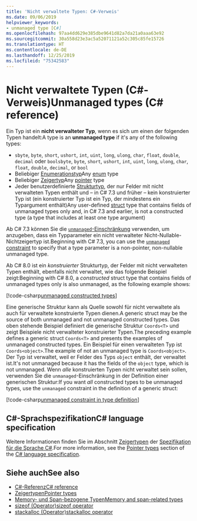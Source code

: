 ```yaml
---
title: 'Nicht verwaltete Typen: C#-Verweis'
ms.date: 09/06/2019
helpviewer_keywords:
- unmanaged type [C#]
ms.openlocfilehash: 97aa4dd629e385dbe9641d82a7da21a0aaa63e92
ms.sourcegitcommit: 30a558d23e3ac5a52071121a52c305c85fe15726
ms.translationtype: HT
ms.contentlocale: de-DE
ms.lasthandoff: 12/25/2019
ms.locfileid: "75342583"
---
```

# <a name="unmanaged-types-c-reference"></a><span data-ttu-id="49c68-102">Nicht verwaltete Typen (C#-Verweis)</span><span class="sxs-lookup"><span data-stu-id="49c68-102">Unmanaged types (C# reference)</span></span>

<span data-ttu-id="49c68-103">Ein Typ ist ein **nicht verwalteter Typ**, wenn es sich um einen der folgenden Typen handelt:</span><span class="sxs-lookup"><span data-stu-id="49c68-103">A type is an **unmanaged type** if it's any of the following types:</span></span>

- <span data-ttu-id="49c68-104">`sbyte`, `byte`, `short`, `ushort`, `int`, `uint`, `long`, `ulong`, `char`, `float`, `double`, `decimal` oder `bool`</span><span class="sxs-lookup"><span data-stu-id="49c68-104">`sbyte`, `byte`, `short`, `ushort`, `int`, `uint`, `long`, `ulong`, `char`, `float`, `double`, `decimal`, or `bool`</span></span>
- <span data-ttu-id="49c68-105">Beliebiger [Enumerationstyp](enum.md)</span><span class="sxs-lookup"><span data-stu-id="49c68-105">Any [enum](enum.md) type</span></span>
- <span data-ttu-id="49c68-106">Beliebiger [Zeigertyp](../../programming-guide/unsafe-code-pointers/pointer-types.md)</span><span class="sxs-lookup"><span data-stu-id="49c68-106">Any [pointer](../../programming-guide/unsafe-code-pointers/pointer-types.md) type</span></span>
- <span data-ttu-id="49c68-107">Jeder benutzerdefinierte [Strukturtyp](../keywords/struct.md), der nur Felder mit nicht verwalteten Typen enthält und – in C# 7.3 und früher – kein konstruierter Typ ist (ein konstruierter Typ ist ein Typ, der mindestens ein Typargument enthält)</span><span class="sxs-lookup"><span data-stu-id="49c68-107">Any user-defined [struct](../keywords/struct.md) type that contains fields of unmanaged types only and, in C# 7.3 and earlier, is not a constructed type (a type that includes at least one type argument)</span></span>

<span data-ttu-id="49c68-108">Ab C# 7.3 können Sie die [`unmanaged`-Einschränkung](../../programming-guide/generics/constraints-on-type-parameters.md#unmanaged-constraint) verwenden, um anzugeben, dass ein Typparameter ein nicht verwalteter Nicht-Nullable-Nichtzeigertyp ist.</span><span class="sxs-lookup"><span data-stu-id="49c68-108">Beginning with C# 7.3, you can use the [`unmanaged` constraint](../../programming-guide/generics/constraints-on-type-parameters.md#unmanaged-constraint) to specify that a type parameter is a non-pointer, non-nullable unmanaged type.</span></span>

<span data-ttu-id="49c68-109">Ab C# 8.0 ist ein *konstruierter* Strukturtyp, der Felder mit nicht verwalteten Typen enthält, ebenfalls nicht verwaltet, wie das folgende Beispiel zeigt:</span><span class="sxs-lookup"><span data-stu-id="49c68-109">Beginning with C# 8.0, a *constructed* struct type that contains fields of unmanaged types only is also unmanaged, as the following example shows:</span></span>

[!code-csharp[unmanaged constructed types](~/samples/csharp/language-reference/builtin-types/UnmanagedTypes.cs#ProgramExample)]

<span data-ttu-id="49c68-110">Eine generische Struktur kann als Quelle sowohl für nicht verwaltete als auch für verwaltete konstruierte Typen dienen.</span><span class="sxs-lookup"><span data-stu-id="49c68-110">A generic struct may be the source of both unmanaged and not unmanaged constructed types.</span></span> <span data-ttu-id="49c68-111">Das oben stehende Beispiel definiert die generische Struktur `Coords<T>` und zeigt Beispiele nicht verwalteter konstruierter Typen.</span><span class="sxs-lookup"><span data-stu-id="49c68-111">The preceding example defines a generic struct `Coords<T>` and presents the examples of unmanaged constructed types.</span></span> <span data-ttu-id="49c68-112">Ein Beispiel für einen verwalteten Typ ist `Coords<object>`.</span><span class="sxs-lookup"><span data-stu-id="49c68-112">The example of not an unmanaged type is `Coords<object>`.</span></span> <span data-ttu-id="49c68-113">Der Typ ist verwaltet, weil er Felder des Typs `object` enthält, der verwaltet ist.</span><span class="sxs-lookup"><span data-stu-id="49c68-113">It's not unmanaged because it has the fields of the `object` type, which is not unmanaged.</span></span> <span data-ttu-id="49c68-114">Wenn *alle* konstruierten Typen nicht verwaltet sein sollen, verwenden Sie die `unmanaged`-Einschränkung in der Definition einer generischen Struktur:</span><span class="sxs-lookup"><span data-stu-id="49c68-114">If you want *all* constructed types to be unmanaged types, use the `unmanaged` constraint in the definition of a generic struct:</span></span>

[!code-csharp[unmanaged constraint in type definition](~/samples/csharp/language-reference/builtin-types/UnmanagedTypes.cs#AlwaysUnmanaged)]

## <a name="c-language-specification"></a><span data-ttu-id="49c68-115">C#-Sprachspezifikation</span><span class="sxs-lookup"><span data-stu-id="49c68-115">C# language specification</span></span>

<span data-ttu-id="49c68-116">Weitere Informationen finden Sie im Abschnitt [Zeigertypen](~/_csharplang/spec/unsafe-code.md#pointer-types) der [Spezifikation für die Sprache C#](~/_csharplang/spec/introduction.md).</span><span class="sxs-lookup"><span data-stu-id="49c68-116">For more information, see the [Pointer types](~/_csharplang/spec/unsafe-code.md#pointer-types) section of the [C# language specification](~/_csharplang/spec/introduction.md).</span></span>

## <a name="see-also"></a><span data-ttu-id="49c68-117">Siehe auch</span><span class="sxs-lookup"><span data-stu-id="49c68-117">See also</span></span>

- [<span data-ttu-id="49c68-118">C#-Referenz</span><span class="sxs-lookup"><span data-stu-id="49c68-118">C# reference</span></span>](../index.md)
- [<span data-ttu-id="49c68-119">Zeigertypen</span><span class="sxs-lookup"><span data-stu-id="49c68-119">Pointer types</span></span>](../../programming-guide/unsafe-code-pointers/pointer-types.md)
- [<span data-ttu-id="49c68-120">Memory- und Span-bezogene Typen</span><span class="sxs-lookup"><span data-stu-id="49c68-120">Memory and span-related types</span></span>](../../../standard/memory-and-spans/index.md)
- [<span data-ttu-id="49c68-121">sizeof (Operator)</span><span class="sxs-lookup"><span data-stu-id="49c68-121">sizeof operator</span></span>](../operators/sizeof.md)
- [<span data-ttu-id="49c68-122">stackalloc (Operator)</span><span class="sxs-lookup"><span data-stu-id="49c68-122">stackalloc operator</span></span>](../operators/stackalloc.md)
